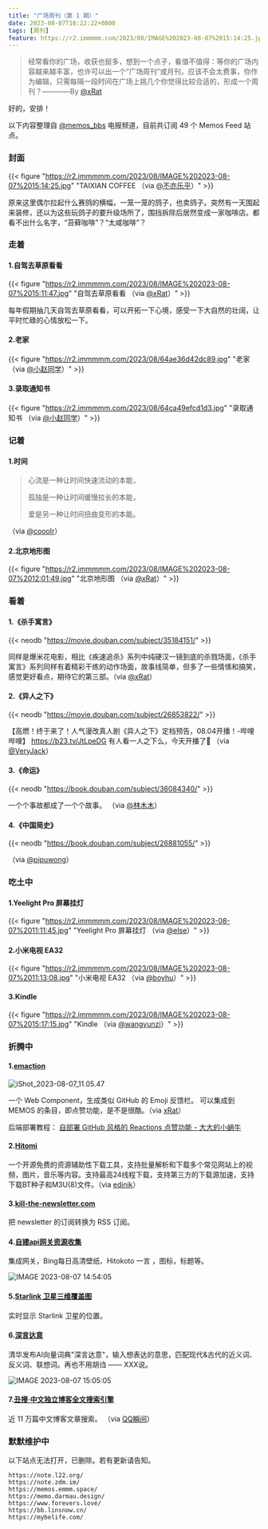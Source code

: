 ```yaml
---
title: "广场周刊（第 1 期）"
date: 2023-08-07T16:22:22+0800
tags: [周刊]
feature: https://r2.immmmm.com/2023/08/IMAGE%202023-08-07%2015:14:25.jpg
---
```


> 经常看你的广场，收获也挺多，想到一个点子，看值不值得：等你的广场内容越来越丰富，也许可以出一个“广场周刊”或月刊，应该不会太费事，你作为编辑，只需每隔一段时间在广场上挑几个你觉得比较合适的，形成一个周刊？————By [@xRat](https://www.xrat.net/)

好的，安排！

<!--more-->

以下内容整理自 [@memos_bbs](https://t.me/memos_bbs) 电报频道，目前共订阅 49 个 Memos Feed 站点。

### 封面

{{< figure "https://r2.immmmm.com/2023/08/IMAGE%202023-08-07%2015:14:25.jpg" "TAIXIAN COFFEE （via [@不亦乐乎](http://b.lms.im/m/77)）" >}}

原来这里偶尔拉起什么赛鸽的横幅，一笼一笼的鸽子，也卖鸽子。突然有一天围起来装修，还以为这些玩鸽子的要升级场所了，围挡拆除后居然变成一家咖啡店。都看不出什么名字，“苔藓咖啡”？“太咸咖啡”？

### 走着

#### 1.自驾去草原看看

{{< figure "https://r2.immmmm.com/2023/08/IMAGE%202023-08-07%2015:11:47.jpg" "自驾去草原看看 （via [@xRat](https://memos.xrat.net/m/333)）" >}}

每年假期抽几天自驾去草原看看，可以开拓一下心境，感受一下大自然的壮阔，让平时忙碌的心情放松一下。

#### 2.老家

{{< figure "https://r2.immmmm.com/2023/08/64ae36d42dc89.jpg" "老家 （via [@小赵同学](https://memos.usj.cc/m/52)）" >}}

#### 3.录取通知书

{{< figure "https://r2.immmmm.com/2023/08/64ca49efcd1d3.jpg" "录取通知书 （via [@小赵同学](https://memos.usj.cc/m/62)）" >}}


### 记着

#### 1.时间

> 心流是一种让时间快速流动的本能，
> 
> 孤独是一种让时间缓慢拉长的本能，
> 
> 爱是另一种让时间扭曲变形的本能。

（via [@cooolr](http://m.cooolr.cn/m/207)）

#### 2.北京地形图

{{< figure "https://r2.immmmm.com/2023/08/IMAGE%202023-08-07%2012:01:49.jpg" "北京地形图 （via [@xRat](https://memos.xrat.net/m/338)）" >}}

### 看着

#### 1.《杀手寓言》

{{< neodb "https://movie.douban.com/subject/35184151/" >}}

同样是爆米花电影，相比《疾速追杀》系列中纯硬汉一镜到底的杀戮场面，《杀手寓言》系列同样有着精彩干练的动作场面，故事线简单，但多了一些情愫和搞笑，感觉更好看点，期待它的第三部。（via [@xRat](https://memos.xrat.net/m/339)）

#### 2.《异人之下》

{{< neodb "https://movie.douban.com/subject/26853822/" >}}

【高燃！终于来了！人气漫改真人剧《异人之下》定档预告，08.04开播！-哔哩哔哩】 <https://b23.tv/JtLpeDG> 有人看一人之下么，今天开播了🤨 （via [@VeryJack](https://say.veryjack.com/m/152)）

#### 3.《命运》

{{< neodb "https://book.douban.com/subject/36084340/" >}}

一个个事故都成了一个个故事。 （via [@林木木](http://me.edui.fun/m/1688)）

#### 4.《中国简史》

{{< neodb "https://book.douban.com/subject/26881055/" >}}

（via [@pipuwong](https://memos.pipuwong.com/m/127)）

### 吃土中

#### 1.Yeelight Pro 屏幕挂灯

{{< figure "https://r2.immmmm.com/2023/08/IMAGE%202023-08-07%2011:11:45.jpg" "Yeelight Pro 屏幕挂灯 （via [@else](https://memos.vlieo.com/m/41)）" >}}

#### 2.小米电视 EA32

{{< figure "https://r2.immmmm.com/2023/08/IMAGE%202023-08-07%2011:13:08.jpg" "小米电视 EA32 （via [@boyhu](http://qzone.boyhu.cn/m/1190)）" >}}

#### 3.Kindle

{{< figure "https://r2.immmmm.com/2023/08/IMAGE%202023-08-07%2015:17:15.jpg" "Kindle （via [@wangyunzi](http://s.dusays.com/m/1464)）" >}}

### 折腾中

#### 1.[emaction](https://github.com/emaction/emaction.frontend) 

![iShot_2023-08-07_11.05.47](https://r2.immmmm.com/2023/08/iShot_2023-08-07_11.05.47.png)

一个 Web Component，生成类似 GitHub 的 Emoji 反馈栏。 可以集成到 MEMOS 的条目，即点赞功能，是不是很酷。（via [xRat](https://memos.xrat.net/m/340)）

后端部署教程： [自部署 GitHub 风格的 Reactions 点赞功能 - 大大的小蜗牛](https://eallion.com/self-hosted-github-flavored-reactions/) 

#### 2.[Hitomi](https://github.com/KurtBestor/Hitomi-Downloader)

一个开源免费的资源辅助性下载工具，支持批量解析和下载多个常见网站上的视频，图片，音乐等内容。支持最高24线程下载，支持第三方的下载源加速，支持下载BT种子和M3U(8)文件。（via [edinik](http://memos.edinik.com/m/151)）

#### 3.[kill-the-newsletter.com](https://kill-the-newsletter.com/)

把 newsletter 的订阅转换为 RSS 订阅。

#### 4.[自建api网关资源收集](https://api.eallion.com/)

集成网关，Bing每日高清壁纸、Hitokoto 一言 ，图标，标题等。

![IMAGE 2023-08-07 14:54:05](https://r2.immmmm.com/2023/08/IMAGE%202023-08-07%2014:54:05.jpg)

#### 5.[Starlink 卫星三维覆盖图](https://satellitemap.space/?constellation=starlink)

实时显示 Starlink 卫星的位置。

#### 6.[深言达意](https://shenyandayi.com/)

清华发布AI向量词典"深言达意"，输入想表达的意思，匹配现代&古代的近义词、反义词、联想词。再也不用胡诌 —— XXX说。

![IMAGE 2023-08-07 15:05:05](https://r2.immmmm.com/2023/08/IMAGE%202023-08-07%2015:05:05.jpg)

#### 7.[丑搜·中文独立博客全文搜索引擎](https://uglysearch.othing.xyz)

近 11 万篇中文博客文章搜索。 （via [QQ瞬间](http://qzone.boyhu.cn/m/1185)）

### 默默维护中

以下站点无法打开，已删除。若有更新请告知。

```
https://note.l22.org/
https://note.zdm.im/
https://memos.emmm.space/
https://memo.darmau.design/
https://www.forevers.love/
https://bb.linsnow.cn/
https://mybelife.com/
```